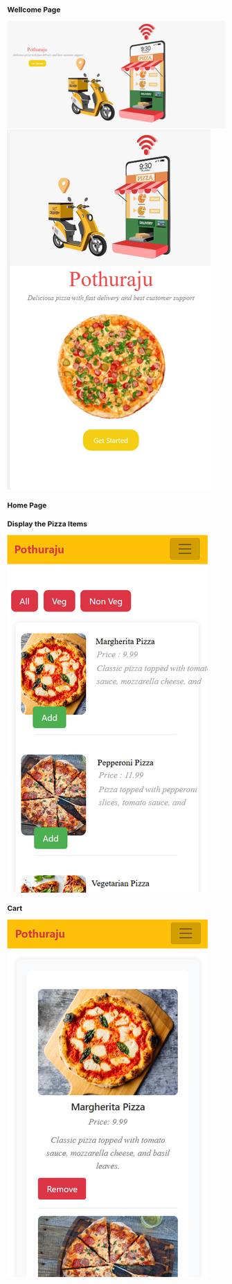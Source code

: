 ### Wellcome Page
![alt text](<Wellcome Page.png>)
![alt text](wellome_page.png)

### Home Page
### Display the Pizza Items
![alt text](home.png)

### Cart
![alt text](cart.png)
